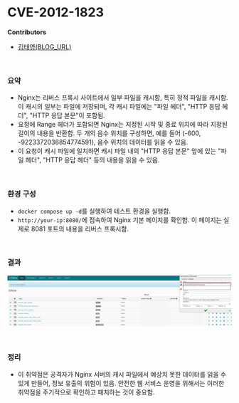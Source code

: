 # CVE-2012-1823

**Contributors**

-   [김태영(BLOG_URL)](https://studykty.tistory.com/)

<br/>

### 요약

-   Nginx는 리버스 프록시 사이트에서 일부 파일을 캐시함, 특히 정적 파일을 캐시함. 이 캐시의 일부는 파일에 저장되며, 각 캐시 파일에는 "파일 헤더", "HTTP 응답 헤더", "HTTP 응답 본문"이 포함됨.
-   요청에 Range 헤더가 포함되면 Nginx는 지정된 시작 및 종료 위치에 따라 지정된 길이의 내용을 반환함. 두 개의 음수 위치를 구성하면, 예를 들어 (-600, -9223372036854774591), 음수 위치의 데이터를 읽을 수 있음.
-   이 요청이 캐시 파일에 일치하면 캐시 파일 내의 "HTTP 응답 본문" 앞에 있는 "파일 헤더", "HTTP 응답 헤더" 등의 내용을 읽을 수 있음.

<br/>

### 환경 구성

-   `docker compose up -d`를 실행하여 테스트 환경을 실행함.
-   `http://your-ip:8080/`에 접속하여 Nginx 기본 페이지를 확인함. 이 페이지는 실제로 8081 포트의 내용을 리버스 프록시함.

<br/>

### 결과

![](result.png)

<br/>

### 정리

-   이 취약점은 공격자가 Nginx 서버의 캐시 파일에서 예상치 못한 데이터를 읽을 수 있게 만들어, 정보 유출의 위험이 있음. 안전한 웹 서비스 운영을 위해서는 이러한 취약점을 주기적으로 확인하고 패치하는 것이 중요함.
